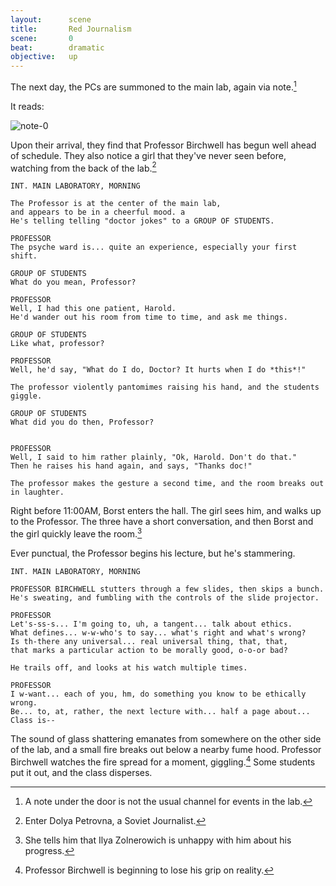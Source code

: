 ```yaml
---
layout:      scene
title:       Red Journalism
scene:       0
beat:        dramatic
objective:   up
---
```



The next day, the PCs are summoned to the main lab, again via note.[^0]

It reads:

![note-0]({{site.baseurl}}/assets/birchwell-note-1.png)


Upon their arrival, they find that Professor Birchwell has begun well ahead of schedule.
They also notice a girl that they've never seen before, watching from the back of the lab.[^1]


~~~
INT. MAIN LABORATORY, MORNING

The Professor is at the center of the main lab,
and appears to be in a cheerful mood. a
He's telling telling "doctor jokes" to a GROUP OF STUDENTS.

PROFESSOR
The psyche ward is... quite an experience, especially your first shift.

GROUP OF STUDENTS
What do you mean, Professor?

PROFESSOR
Well, I had this one patient, Harold.
He'd wander out his room from time to time, and ask me things.

GROUP OF STUDENTS
Like what, professor?

PROFESSOR
Well, he'd say, "What do I do, Doctor? It hurts when I do *this*!"

The professor violently pantomimes raising his hand, and the students giggle.

GROUP OF STUDENTS
What did you do then, Professor?


PROFESSOR
Well, I said to him rather plainly, "Ok, Harold. Don't do that."
Then he raises his hand again, and says, "Thanks doc!"

The professor makes the gesture a second time, and the room breaks out in laughter.
~~~


Right before 11:00AM, Borst enters the hall.
The girl sees him, and walks up to the Professor.
The three have a short conversation, and then Borst and the girl quickly leave the room.[^2]

Ever punctual, the Professor begins his lecture, but he's stammering.

~~~
INT. MAIN LABORATORY, MORNING

PROFESSOR BIRCHWELL stutters through a few slides, then skips a bunch.
He's sweating, and fumbling with the controls of the slide projector.

PROFESSOR
Let's-ss-s... I'm going to, uh, a tangent... talk about ethics.
What defines... w-w-who's to say... what's right and what's wrong?
Is th-there any universal... real universal thing, that, that,
that marks a particular action to be morally good, o-o-or bad?

He trails off, and looks at his watch multiple times.

PROFESSOR
I w-want... each of you, hm, do something you know to be ethically wrong.
Be... to, at, rather, the next lecture with... half a page about...
Class is--
~~~


The sound of glass shattering emanates from somewhere on the other side of the lab,
and a small fire breaks out below a nearby fume hood.
Professor Birchwell watches the fire spread for a moment, giggling.[^3]
Some students put it out, and the class disperses.

[^0]: A note under the door is not the usual channel for events in the lab.
[^1]: Enter Dolya Petrovna, a Soviet Journalist.
[^2]: She tells him that Ilya Zolnerowich is unhappy with him about his progress.
[^3]: Professor Birchwell is beginning to lose his grip on reality.
[^4]: He knows what's going on, but won't tell the PCs.










